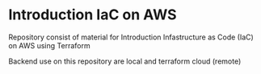 # Introduction IaC on AWS

Repository consist of material for Introduction Infastructure as Code (IaC) on AWS using Terraform

Backend use on this repository are local and terraform cloud (remote)

